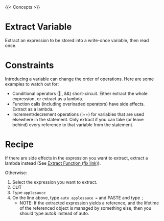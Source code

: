 {{< Concepts >}}

# Extract Variable

Extract an expression to be stored into a write-once variable, then read once.

# Constraints

Introducing a variable can change the order of operations. Here are some examples to watch out for:

* Conditional operators (||, &&) short-circuit. Either extract the whole expression, or extract as a lambda.
* Function calls (including overloaded operators) have side effects. Extract as a lambda.
* Increment/decrement operations (i++) for variables that are used elsewhere in the statement. Only extract if you can take (or leave behind) every reference to that variable from the statement.

# Recipe

If there are side effects in the expression you want to extract, extract a lambda instead (See [Extract Function (fix link)](#)).

Otherwise:

1. Select the expression you want to extract.
2. CUT
3. Type `applesauce`
4. On the line above, type `auto applesauce =` and PASTE and type `;`
   * NOTE: If the extracted expression yields a reference, and the lifetime of the referenced object is managed by something else, then you should type auto& instead of auto.
